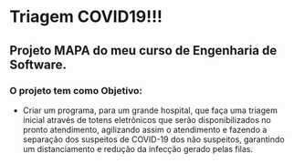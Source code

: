 # Triagem COVID19!!!
## Projeto MAPA do meu curso de Engenharia de Software.
### O projeto tem como Objetivo:
* Criar um programa, para um grande hospital,  que faça uma triagem inicial através de totens eletrônicos que serão disponibilizados no pronto atendimento, agilizando assim o atendimento e fazendo a separação dos suspeitos de COVID-19 dos não suspeitos, garantindo um distanciamento e redução da infecção gerado pelas filas.

